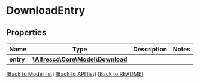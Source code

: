 # DownloadEntry

## Properties
Name | Type | Description | Notes
------------ | ------------- | ------------- | -------------
**entry** | [**\Alfresco\Core\Model\Download**](Download.md) |  | 

[[Back to Model list]](../README.md#documentation-for-models) [[Back to API list]](../README.md#documentation-for-api-endpoints) [[Back to README]](../README.md)


